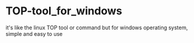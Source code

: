 # TOP-tool_for_windows
it's like the linux TOP tool or command but for windows operating system, simple and easy to use
